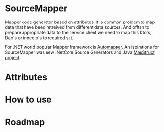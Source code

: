 # SourceMapper
Mapper code generator based on attributes. 
It is common problem to map data that have beed retreived from different data sources.
And offten to prepare appropriate data to the service client we need to map this Dto's, Dao's or innee o's to required set.

For .NET world popular Mapper framework is [Automapper](https://automapper.org/).
An ispirations for SourceMapper was new .NetCore Source Generators and Java [MapStruct project](https://mapstruct.org/).

# Attributes



# How to use



# Roadmap

